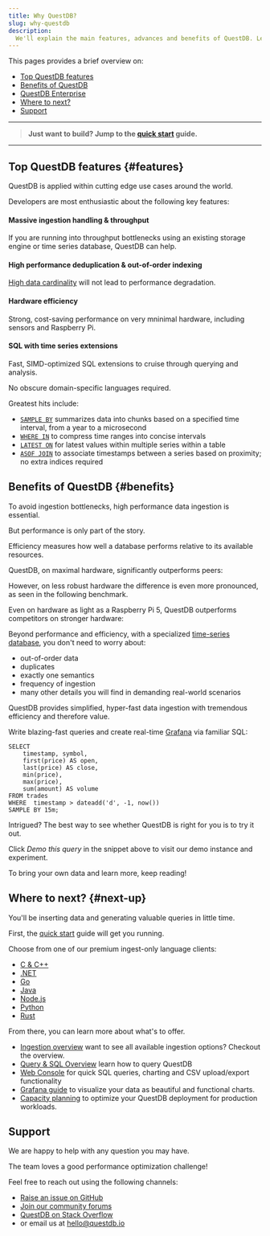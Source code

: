 ```yaml
---
title: Why QuestDB?
slug: why-questdb
description:
  We'll explain the main features, advances and benefits of QuestDB. Learn how to accelerate your time-series use cases.
---
```


This pages provides a brief overview on:

- [Top QuestDB features](#features)
- [Benefits of QuestDB](#benefits)
- [QuestDB Enterprise](#questdb-enterprise)
- [Where to next?](#next-up)
- [Support](#support)

<hr />

> **Just want to build? Jump to the [quick start](/docs/quick-start/) guide.**

<hr />

## Top QuestDB features {#features}

QuestDB is applied within cutting edge use cases around the world.

Developers are most enthusiastic about the following key features:

#### Massive ingestion handling & throughput

If you are running into throughput bottlenecks using an existing storage engine
or time series database, QuestDB can help.

#### High performance deduplication & out-of-order indexing

[High data cardinality](/glossary/high-cardinality/) will not lead to
performance degradation.

#### Hardware efficiency

Strong, cost-saving performance on very mninimal hardware, including sensors and
Raspberry Pi.

#### SQL with time series extensions

Fast, SIMD-optimized SQL extensions to cruise through querying and analysis.

No obscure domain-specific languages required.

Greatest hits include:

- [`SAMPLE BY`](/docs/reference/sql/sample-by/) summarizes data into chunks
  based on a specified time interval, from a year to a microsecond
- [`WHERE IN`](/docs/reference/sql/where/#time-range) to compress time ranges
  into concise intervals
- [`LATEST ON`](/docs/reference/sql/latest-on/) for latest values within
  multiple series within a table
- [`ASOF JOIN`](/docs/reference/sql/asof-join/) to associate timestamps between
  a series based on proximity; no extra indices required

## Benefits of QuestDB {#benefits}

To avoid ingestion bottlenecks, high performance data ingestion is essential.

But performance is only part of the story.

Efficiency measures how well a database performs relative to its available
resources.

QuestDB, on maximal hardware, significantly outperforms peers:

<Screenshot
  alt="A chart showing high-cardinality ingestion performance of InfluxDB, TimescaleDB, and QuestDB"
  src="images/benchmark/benchmark_all_q1_2024.webp"
  width={650}
  title="Benchmark results for QuestDB 7.3.10, InfluxDB 2.7.4 and Timescale 2.14.2"
/>

However, on less robust hardware the difference is even more pronounced, as seen
in the following benchmark.

Even on hardware as light as a Raspberry Pi 5, QuestDB outperforms competitors
on stronger hardware:

<Screenshot
  alt="A chart showing high-cardinality ingestion performance of InfluxDB, TimescaleDB, and QuestDB"
  src="images/pages/index/min-hardware-comp-graph.webp"
  width={550}
  title="QuestDB on an RPi5 outperforming competitors on optimal hardware"
/>

Beyond performance and efficiency, with a specialized
[time-series database](/glossary/time-series-database/), you don't need to worry
about:

- out-of-order data
- duplicates
- exactly one semantics
- frequency of ingestion
- many other details you will find in demanding real-world scenarios

QuestDB provides simplified, hyper-fast data ingestion with tremendous
efficiency and therefore value.

Write blazing-fast queries and create real-time
[Grafana](/docs/third-party-tools/grafana/) via familiar SQL:

```questdb-sql title='Navigate time with SQL' demo
SELECT
    timestamp, symbol,
    first(price) AS open,
    last(price) AS close,
    min(price),
    max(price),
    sum(amount) AS volume
FROM trades
WHERE  timestamp > dateadd('d', -1, now())
SAMPLE BY 15m;
```

Intrigued? The best way to see whether QuestDB is right for you is to try it
out.

Click _Demo this query_ in the snippet above to visit our demo instance and
experiment.

To bring your own data and learn more, keep reading!


## Where to next? {#next-up}

You'll be inserting data and generating valuable queries in little time.

First, the [quick start](/docs/quick-start/) guide will get you running.

Choose from one of our premium ingest-only language clients:

- [C & C++](/docs/clients/ingest-c-and-cpp)
- [.NET](/docs/clients/ingest-dotnet)
- [Go](/docs/clients/ingest-go)
- [Java](/docs/clients/java_ilp)
- [Node.js](/docs/clients/ingest-node)
- [Python](/docs/clients/ingest-python)
- [Rust](/docs/clients/ingest-rust)

From there, you can learn more about what's to offer.

- [Ingestion overview](/docs/ingestion-overview/) want to see all available
  ingestion options? Checkout the overview.
- [Query & SQL Overview](/docs/reference/sql/overview/) learn how to query
  QuestDB
- [Web Console](/docs/web-console/) for quick SQL queries, charting and CSV
  upload/export functionality
- [Grafana guide](/docs/third-party-tools/grafana/) to visualize your data as
  beautiful and functional charts.
- [Capacity planning](/docs/deployment/capacity-planning/) to optimize your
  QuestDB deployment for production workloads.

## Support





We are happy to help with any question you may have.

The team loves a good performance optimization challenge!

Feel free to reach out using the following channels:

- [Raise an issue on GitHub](https://github.com/questdb/questdb/issues/new/choose)
- [Join our community forums](https://community.questdb.io/)
- [QuestDB on Stack Overflow](https://stackoverflow.com/questions/tagged/questdb)
- or email us at [hello@questdb.io](mailto:hello@questdb.io)